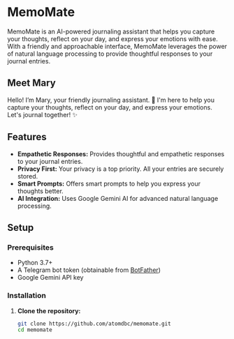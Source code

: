# MemoMate

MemoMate is an AI-powered journaling assistant that helps you capture your thoughts, reflect on your day, and express your emotions with ease. With a friendly and approachable interface, MemoMate leverages the power of natural language processing to provide thoughtful responses to your journal entries.

## Meet Mary

Hello! I’m Mary, your friendly journaling assistant. 🌸 I'm here to help you capture your thoughts, reflect on your day, and express your emotions. Let's journal together! ✨

## Features

- **Empathetic Responses:** Provides thoughtful and empathetic responses to your journal entries.
- **Privacy First:** Your privacy is a top priority. All your entries are securely stored.
- **Smart Prompts:** Offers smart prompts to help you express your thoughts better.
- **AI Integration:** Uses Google Gemini AI for advanced natural language processing.

## Setup

### Prerequisites

- Python 3.7+
- A Telegram bot token (obtainable from [BotFather](https://core.telegram.org/bots#botfather))
- Google Gemini API key

### Installation

1. **Clone the repository:**

   ```bash
   git clone https://github.com/atomdbc/memomate.git
   cd memomate
